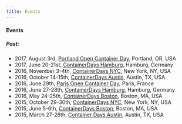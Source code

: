 ```yaml
---
title: Events
---
```


#### Events

##### Past:

* 2017, August 3rd, [Portland Open Container Day](/events/2017-portland/), Portland, OR, USA
* 2017, June 20-21st, [ContainerDays Hamburg](/events/2017-hamburg/), Hamburg, Germany
* 2016, November 3-4th, [ContainerDays NYC](/events/2016-nyc/), New York, NY, USA
* 2016, October 14-15th, [ContainerDays Austin](/events/2016-austin/), Austin, TX, USA
* 2016, June 29th, [Paris Open Container Day](/events/2016-paris/), Paris, France
* 2016, June 27-28th, [ContainerDays Hamburg](/events/2016-hamburg/), Hamburg, Germany
* 2016, May 24-25th, [ContainerDays Boston](/events/2016-boston/), Boston, MA, USA
* 2015, October 29-30th, [ContainerDays NYC](/events/2015-nyc/), New York, NY, USA
* 2015, June 5-6th, [ContainerDays Boston](/events/2015-boston/), Boston, MA, USA
* 2015, March 27-28th, [Container Days Austin](/events/2015-austin/), Austin, TX, USA